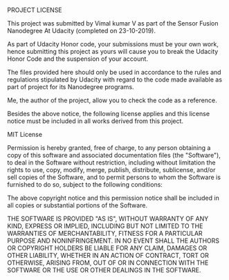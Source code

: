 PROJECT LICENSE

This project was submitted by Vimal kumar V as part of the Sensor Fusion
Nanodegree At Udacity (completed on 23-10-2019).

As part of Udacity Honor code, your submissions must be your own work, hence
submitting this project as yours will cause you to break the Udacity Honor Code
and the suspension of your account.

The files provided here should only be used in accordance to the rules and 
regulations stipulated by Udacity with regard to the code made available as
part of project for its Nanodegree programs.

Me, the author of the project, allow you to check the code as a reference.

Besides the above notice, the following license applies and this license notice
must be included in all works derived from this project.

MIT License

Permission is hereby granted, free of charge, to any person obtaining a copy
of this software and associated documentation files (the "Software"), to deal
in the Software without restriction, including without limitation the rights
to use, copy, modify, merge, publish, distribute, sublicense, and/or sell
copies of the Software, and to permit persons to whom the Software is
furnished to do so, subject to the following conditions:

The above copyright notice and this permission notice shall be included in all
copies or substantial portions of the Software.

THE SOFTWARE IS PROVIDED "AS IS", WITHOUT WARRANTY OF ANY KIND, EXPRESS OR
IMPLIED, INCLUDING BUT NOT LIMITED TO THE WARRANTIES OF MERCHANTABILITY,
FITNESS FOR A PARTICULAR PURPOSE AND NONINFRINGEMENT. IN NO EVENT SHALL THE
AUTHORS OR COPYRIGHT HOLDERS BE LIABLE FOR ANY CLAIM, DAMAGES OR OTHER
LIABILITY, WHETHER IN AN ACTION OF CONTRACT, TORT OR OTHERWISE, ARISING FROM,
OUT OF OR IN CONNECTION WITH THE SOFTWARE OR THE USE OR OTHER DEALINGS IN THE
SOFTWARE.
